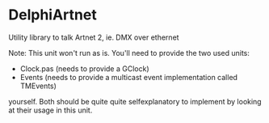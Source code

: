 DelphiArtnet
============

Utility library to talk Artnet 2, ie. DMX over ethernet

Note:
This unit won't run as is. You'll need to provide the two used units:
- Clock.pas (needs to provide a GClock)
- Events (needs to provide a multicast event implementation called TMEvents)

yourself. Both should be quite quite selfexplanatory to implement by looking at their usage in this unit. 
